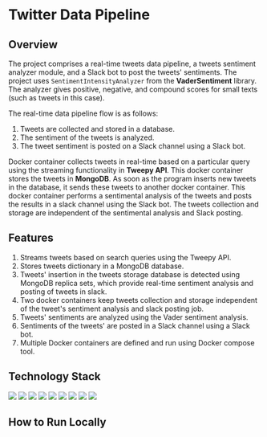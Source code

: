 # Twitter Data Pipeline

## Overview
The project comprises a real-time tweets data pipeline, a tweets sentiment analyzer module, and a Slack bot to post the tweets' sentiments. The project uses `SentimentIntensityAnalyzer` from the **VaderSentiment** library. The analyzer gives positive, negative, and compound scores for small texts (such as tweets in this case).

The real-time data pipeline flow is as follows:
  1. Tweets are collected and stored in a database.
  2. The sentiment of the tweets is analyzed.
  3. The tweet sentiment is posted on a Slack channel using a Slack bot.
 
Docker container collects tweets in real-time based on a particular query using the streaming functionality in **Tweepy API**. This docker container stores the tweets in **MongoDB**. As soon as the program inserts new tweets in the database, it sends these tweets to another docker container. This docker container performs a sentimental analysis of the tweets and posts the results in a slack channel using the Slack bot. The tweets collection and storage are independent of the sentimental analysis and Slack posting. 

## Features
1. Streams tweets based on search queries using the Tweepy API.
2. Stores tweets dictionary in a MongoDB database.
3. Tweets' insertion in the tweets storage database is detected using MongoDB replica sets, which provide real-time sentiment analysis and posting of tweets in slack.
4. Two docker containers keep tweets collection and storage independent of the tweet's sentiment analysis and slack posting job.
5. Tweets' sentiments are analyzed using the Vader sentiment analysis.
6. Sentiments of the tweets' are posted in a Slack channel using a Slack bot.
7. Multiple Docker containers are defined and run using Docker compose tool.


## Technology Stack

[<img src="https://img.shields.io/badge/Docker-2CA5E0?style=for-the-badge&logo=docker&logoColor=white" />](https://www.docker.com) 
[<img src="https://img.shields.io/badge/MongoDB-4EA94B?style=for-the-badge&logo=mongodb&logoColor=white" />](https://www.mongodb.com)
[<img src="https://img.shields.io/badge/Twitter-1DA1F2?style=for-the-badge&logo=twitter&logoColor=white" />](https://www.twitter.com)
[<img src="https://img.shields.io/badge/Python-FFD43B?style=for-the-badge&logo=python&logoColor=blue" />](https://www.python.org)
[<img src="https://img.shields.io/badge/Shell_Script-121011?style=for-the-badge&logo=gnu-bash&logoColor=white" />](https://www.gnu.org/software/bash)
[<img src="https://img.shields.io/badge/Visual_Studio_Code-0078D4?style=for-the-badge&logo=visual%20studio%20code&logoColor=white" />](https://code.visualstudio.com)
[<img src="https://img.shields.io/badge/Pandas-2C2D72?style=for-the-badge&logo=pandas&logoColor=white" />](https://pandas.pydata.org)
[<img src="https://img.shields.io/badge/Numpy-777BB4?style=for-the-badge&logo=numpy&logoColor=white" />](https://numpy.org)
[<img src="https://img.shields.io/badge/Slack-4A154B?style=for-the-badge&logo=slack&logoColor=white" />](https://api.slack.com/bot-users)





## How to Run Locally
